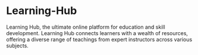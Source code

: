 # Learning-Hub
Learning Hub, the ultimate online platform for education and skill development. Learning Hub connects learners with a wealth of resources, offering a diverse range of teachings from expert instructors across various subjects.
